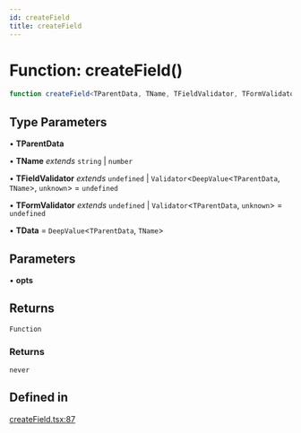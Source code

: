 ```yaml
---
id: createField
title: createField
---
```


# Function: createField()

```ts
function createField<TParentData, TName, TFieldValidator, TFormValidator, TData>(opts): () => never
```

## Type Parameters

• **TParentData**

• **TName** *extends* `string` \| `number`

• **TFieldValidator** *extends* `undefined` \| `Validator`\<`DeepValue`\<`TParentData`, `TName`\>, `unknown`\> = `undefined`

• **TFormValidator** *extends* `undefined` \| `Validator`\<`TParentData`, `unknown`\> = `undefined`

• **TData** = `DeepValue`\<`TParentData`, `TName`\>

## Parameters

• **opts**

## Returns

`Function`

### Returns

`never`

## Defined in

[createField.tsx:87](https://github.com/TanStack/form/blob/eae56e9e6061dd35d01d0534f88a027f3f957e7f/packages/solid-form/src/createField.tsx#L87)
